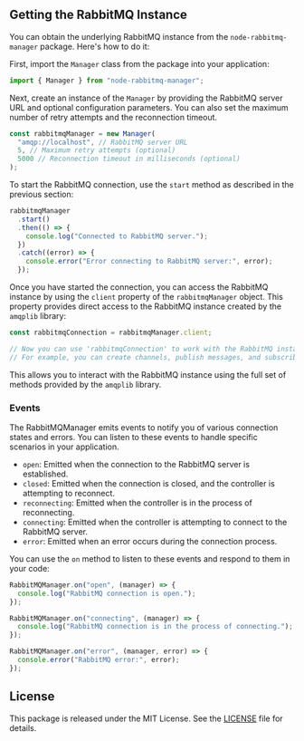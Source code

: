 ## Getting the RabbitMQ Instance

You can obtain the underlying RabbitMQ instance from the `node-rabbitmq-manager` package. Here's how to do it:

First, import the `Manager` class from the package into your application:

```javascript
import { Manager } from "node-rabbitmq-manager";
```

Next, create an instance of the `Manager` by providing the RabbitMQ server URL and optional configuration parameters. You can also set the maximum number of retry attempts and the reconnection timeout.

```javascript
const rabbitmqManager = new Manager(
  "amqp://localhost", // RabbitMQ server URL
  5, // Maximum retry attempts (optional)
  5000 // Reconnection timeout in milliseconds (optional)
);
```

To start the RabbitMQ connection, use the `start` method as described in the previous section:

```javascript
rabbitmqManager
  .start()
  .then(() => {
    console.log("Connected to RabbitMQ server.");
  })
  .catch((error) => {
    console.error("Error connecting to RabbitMQ server:", error);
  });
```

Once you have started the connection, you can access the RabbitMQ instance by using the `client` property of the `rabbitmqManager` object. This property provides direct access to the RabbitMQ instance created by the `amqplib` library:

```javascript
const rabbitmqConnection = rabbitmqManager.client;

// Now you can use 'rabbitmqConnection' to work with the RabbitMQ instance directly.
// For example, you can create channels, publish messages, and subscribe to queues using the 'amqplib' methods.
```

This allows you to interact with the RabbitMQ instance using the full set of methods provided by the `amqplib` library.

### Events

The RabbitMQManager emits events to notify you of various connection states and errors. You can listen to these events to handle specific scenarios in your application.

- `open`: Emitted when the connection to the RabbitMQ server is established.
- `closed`: Emitted when the connection is closed, and the controller is attempting to reconnect.
- `reconnecting`: Emitted when the controller is in the process of reconnecting.
- `connecting`: Emitted when the controller is attempting to connect to the RabbitMQ server.
- `error`: Emitted when an error occurs during the connection process.

You can use the `on` method to listen to these events and respond to them in your code:

```javascript
RabbitMQManager.on("open", (manager) => {
  console.log("RabbitMQ connection is open.");
});

RabbitMQManager.on("connecting", (manager) => {
  console.log("RabbitMQ connection is in the process of connecting.");
});

RabbitMQManager.on("error", (manager, error) => {
  console.error("RabbitMQ error:", error);
});
```

## License

This package is released under the MIT License. See the [LICENSE](LICENSE) file for details.

```

```

